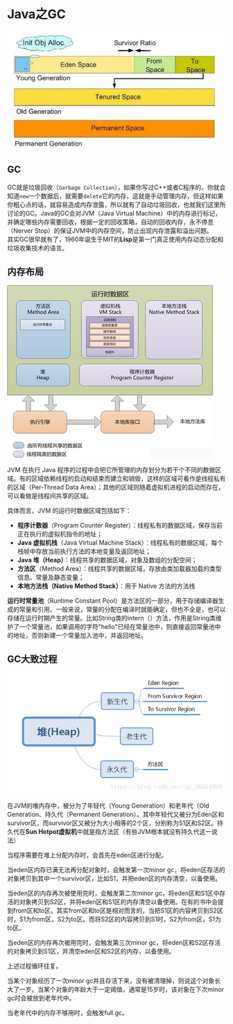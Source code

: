 # Java之GC


![upload successful](/images/gc-java.png)  

## GC
GC就是垃圾回收（`Garbage Collection`），如果你写过C++或者C程序的，你就会知道`new`一个数据后，就需要`delete`它的内存，这就是手动管理内存，但这样如果你粗心点的话，就容易造成内存泄露，所以就有了自动垃圾回收，也就我们这里所讨论的GC。Java的GC会对JVM（Java Virtual Machine）中的内存进行标记，并确定哪些内存需要回收，根据一定的回收策略，自动的回收内存，永不停息（Nerver Stop）的保证JVM中的内存空间，防止出现内存泄露和溢出问题。  
其实GC很早就有了，1960年诞生于MIT的**Lisp**是第一门真正使用内存动态分配和垃圾收集技术的语言。

<!-- more -->


## 内存布局

![upload successful](/images/java-memory-layout.png)  

JVM 在执行 Java 程序的过程中会把它所管理的内存划分为若干个不同的数据区域。有的区域依赖线程的启动和结束而建立和销毁，这样的区域可看作是线程私有的区域（Per-Thread Data Area）；其他的区域则随着虚拟机进程的启动而存在，可以看做是线程间共享的区域。  

具体而言，JVM 的运行时数据区域包括如下：  

* **程序计数器**（Program Counter Register）：线程私有的数据区域，保存当前正在执行的虚拟机指令的地址；
* **Java 虚拟机栈**（Java Virtual Machine Stack）：线程私有的数据区域，每个栈帧中存放当前执行方法的本地变量及返回地址；
* **Java 堆（Heap）**：线程共享的数据区域，对象及数组的分配空间；
* **方法区**（Method Area）：线程共享的数据区域，存放由类加载器加载的类型信息、常量及静态变量；
* **本地方法栈（Native Method Stack）**：用于 Native 方法的方法栈  

**运行时常量池**（Runtime Constant Pool）是方法区的一部分，用于存储编译器生成的常量和引用。一般来说，常量的分配在编译时就能确定，但也不全是，也可以存储在运行时期产生的常量。比如String类的intern（）方法，作用是String类维护了一个常量池，如果调用的字符"hello"已经在常量池中，则直接返回常量池中的地址，否则新建一个常量加入池中，并返回地址。





## GC大致过程

![upload successful](/images/pasted-3.png) 


在JVM的堆内存中，被分为了年轻代（Young Generation）和老年代（Old Generation、持久代（Permanent Generation）。其中年轻代又被分为Eden区和survivor区，而survivor区又被分为大小相等的2个区，分别称为S1区和S2区。持久代在**Sun Hotpot虚拟机**中就是指方法区（有些JVM根本就没有持久代这一说法）

当程序需要在堆上分配内存时，会首先在eden区进行分配。

当eden区内存已满无法再分配对象时，会触发第一次minor gc，将eden区存活的对象拷贝到其中一个survivor区，比如S1，并把eden区的内存清空，以备使用。

当eden区的内存再次被使用完时，会触发第二次minor gc，将eden区和S1区中存活的对象拷贝到S2区，并将eden区和S1区的内存清空以备使用。在有的书中会提到from区和to区，其实from区和to区是相对而言的，当把S1区的内容拷贝到S2区时，S1为from区，S2为to区。而将S2区的内容拷贝到S1时，S2为from区，S1为to区。

当eden区的内存再次被用完时，会触发第三次minor gc，将eden区和S2区存活的对象拷贝到S1区，并清空eden区和S2区的内存，以备使用。

上述过程循环往复。

当某个对象经历了一次minor gc并且存活下来，没有被清理掉，则说这个对象长大了一岁。当某个对象的年龄大于一定阈值，通常是15岁时，该对象在下次minor gc时会被放到老年代中。

当老年代中的内存不够用时，会触发full gc。
